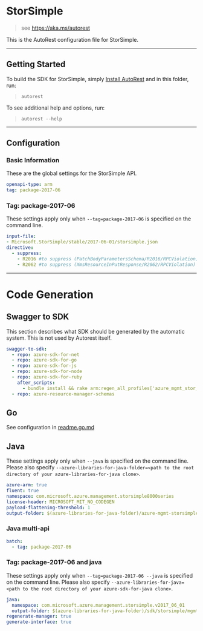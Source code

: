 # StorSimple

> see https://aka.ms/autorest

This is the AutoRest configuration file for StorSimple.



---
## Getting Started
To build the SDK for StorSimple, simply [Install AutoRest](https://aka.ms/autorest/install) and in this folder, run:

> `autorest`

To see additional help and options, run:

> `autorest --help`
---

## Configuration



### Basic Information
These are the global settings for the StorSimple API.

``` yaml
openapi-type: arm
tag: package-2017-06
```


### Tag: package-2017-06

These settings apply only when `--tag=package-2017-06` is specified on the command line.

``` yaml $(tag) == 'package-2017-06'
input-file:
- Microsoft.StorSimple/stable/2017-06-01/storsimple.json
directive:
  - suppress:
    - R2016 #to suppress (PatchBodyParametersSchema/R2016/RPCViolation)
    - R2062 #to suppress (XmsResourceInPutResponse/R2062/RPCViolation)
```

---
# Code Generation


## Swagger to SDK

This section describes what SDK should be generated by the automatic system.
This is not used by Autorest itself.

``` yaml $(swagger-to-sdk)
swagger-to-sdk:
  - repo: azure-sdk-for-net
  - repo: azure-sdk-for-go
  - repo: azure-sdk-for-js
  - repo: azure-sdk-for-node
  - repo: azure-sdk-for-ruby
    after_scripts:
      - bundle install && rake arm:regen_all_profiles['azure_mgmt_stor_simple8000_series']
  - repo: azure-resource-manager-schemas
```


## Go

See configuration in [readme.go.md](./readme.go.md)

## Java

These settings apply only when `--java` is specified on the command line.
Please also specify `--azure-libraries-for-java-folder=<path to the root directory of your azure-libraries-for-java clone>`.

``` yaml $(java)
azure-arm: true
fluent: true
namespace: com.microsoft.azure.management.storsimple8000series
license-header: MICROSOFT_MIT_NO_CODEGEN
payload-flattening-threshold: 1
output-folder: $(azure-libraries-for-java-folder)/azure-mgmt-storsimple8000series
```

### Java multi-api

``` yaml $(java) && $(multiapi)
batch:
  - tag: package-2017-06
```

### Tag: package-2017-06 and java

These settings apply only when `--tag=package-2017-06 --java` is specified on the command line.
Please also specify `--azure-libraries-for-java=<path to the root directory of your azure-sdk-for-java clone>`.

``` yaml $(tag) == 'package-2017-06' && $(java) && $(multiapi)
java:
  namespace: com.microsoft.azure.management.storsimple.v2017_06_01
  output-folder: $(azure-libraries-for-java-folder)/sdk/storsimple/mgmt-v2017_06_01
regenerate-manager: true
generate-interface: true
```





